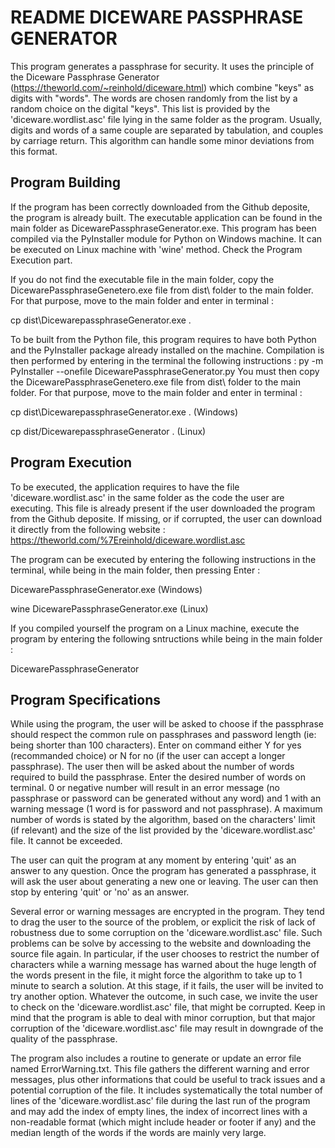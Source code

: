 # README DICEWARE PASSPHRASE GENERATOR

This program generates a passphrase for security. It uses the principle of the Diceware Passphrase Generator (https://theworld.com/~reinhold/diceware.html) which combine "keys" as digits with "words". The words are chosen randomly from the list by a random choice on the digital "keys". This list is provided by the 'diceware.wordlist.asc' file lying in the same folder as the program. Usually, digits and words of a same couple are separated by tabulation, and couples by carriage return. This algorithm can handle some minor deviations from this format.

## Program Building

If the program has been correctly downloaded from the Github deposite, the program is already built. The executable application can be found in the main folder as DicewarePassphraseGenerator.exe. This program has been compiled via the PyInstaller module for Python on Windows machine. It can be executed on Linux machine with 'wine' method. Check the Program Execution part.

If you do not find the executable file in the main folder, copy the DicewarePassphraseGenetero.exe file from dist\ folder to the main folder. For that purpose, move to the main folder and enter in terminal :

cp dist\DicewarepassphraseGenerator.exe .

To be built from the Python file, this program requires to have both Python and the PyInstaller package already installed on the machine. Compilation is then performed by entering in the terminal the following instructions : py -m PyInstaller --onefile DicewarePassphraseGenerator.py
You must then copy the DicewarePassphraseGenetero.exe file from dist\ folder to the main folder. For that purpose, move to the main folder and enter in terminal :

cp dist\DicewarepassphraseGenerator.exe .     (Windows)

cp dist/DicewarepassphraseGenerator .         (Linux)


## Program Execution

To be executed, the application requires to have the file 'diceware.wordlist.asc' in the same folder as the code the user are executing. This file is already present if the user downloaded the program from the Github deposite. If missing, or if corrupted, the user can download it directly from the following website : https://theworld.com/%7Ereinhold/diceware.wordlist.asc

The program can be executed by entering the following instructions in the terminal, while being in the main folder, then pressing Enter :

DicewarePassphraseGenerator.exe          (Windows)

wine DicewarePassphraseGenerator.exe     (Linux)

If you compiled yourself the program on a Linux machine, execute the program by entering the following sntructions while being in the main folder :

DicewarePassphraseGenerator

## Program Specifications

While using the program, the user will be asked to choose if the passphrase should respect the common rule on passphrases and password length (ie: being shorter than 100 characters). Enter on command either Y for yes (recommanded choice) or N for no (if the user can accept a longer passphrase). The user then will be asked about the number of words required to build the passphrase. Enter the desired number of words on terminal. 0 or negative number will result in an error message (no passphrase or password can be generated without any word) and 1 with an warning message (1 word is for password and not passphrase). A maximum number of words is stated by the algorithm, based on the characters' limit (if relevant) and the size of the list provided by the 'diceware.wordlist.asc' file. It cannot be exceeded.

The user can quit the program at any moment by entering 'quit' as an answer to any question. Once the program has generated a passphrase, it will ask the user about generating a new one or leaving. The user can then stop by entering 'quit' or 'no' as an answer.

Several error or warning messages are encrypted in the program. They tend to drag the user to the source of the problem, or explicit the risk of lack of robustness due to some corruption on the 'diceware.wordlist.asc' file. Such problems can be solve by accessing to the website and downloading the source file again. In particular, if the user chooses to restrict the number of characters while a warning message has warned about the huge length of the words present in the file, it might force the algorithm to take up to 1 minute to search a solution. At this stage, if it fails, the user will be invited to try another option. Whatever the outcome, in such case, we invite the user to check on the 'diceware.wordlist.asc' file, that might be corrupted. Keep in mind that the program is able to deal with minor corruption, but that major corruption of the 'diceware.wordlist.asc' file may result in downgrade of the quality of the passphrase.

The program also includes a routine to generate or update an error file named ErrorWarning.txt. This file gathers the different warning and error messages, plus other informations that could be useful to track issues and a potential corruption of the file. It includes systematically the total number of lines of the 'diceware.wordlist.asc' file during the last run of the program and may add the index of empty lines, the index of incorrect lines with a non-readable format (which might include header or footer if any) and the median length of the words if the words are mainly very large.
